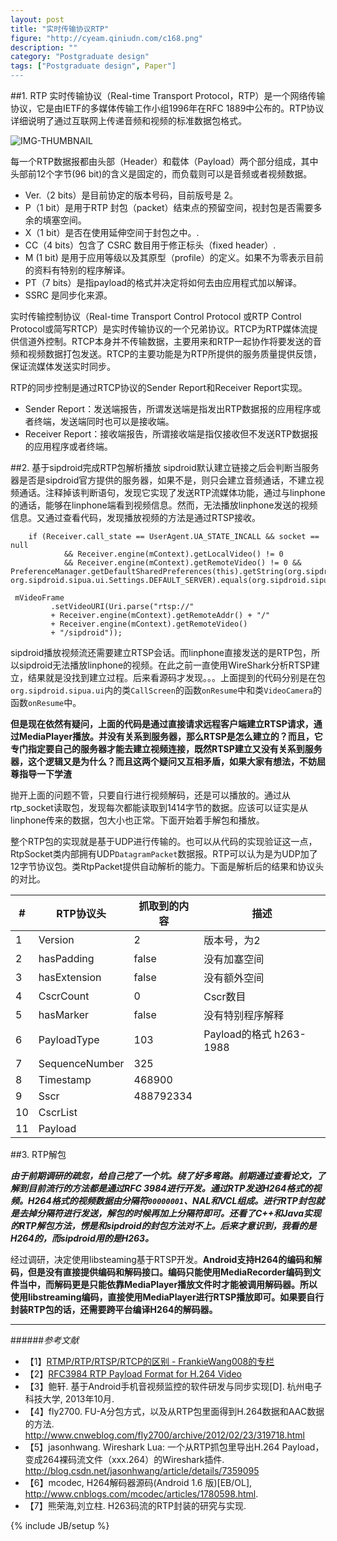 ```yaml
---
layout: post
title: "实时传输协议RTP"
figure: "http://cyeam.qiniudn.com/c168.png"
description: ""
category: "Postgraduate design"
tags: ["Postgraduate design", Paper"]
---
```


##1. RTP
实时传输协议（Real-time Transport Protocol，RTP）是一个网络传输协议，它是由IETF的多媒体传输工作小组1996年在RFC 1889中公布的。RTP协议详细说明了通过互联网上传递音频和视频的标准数据包格式。

![IMG-THUMBNAIL](http://cyeam.qiniudn.com/rtp_rfc1889.png)

每一个RTP数据报都由头部（Header）和载体（Payload）两个部分组成，其中头部前12个字节(96 bit)的含义是固定的，而负载则可以是音频或者视频数据。

+ Ver.（2 bits）是目前协定的版本号码，目前版号是 2。
+ P（1 bit）是用于RTP 封包（packet）结束点的预留空间，视封包是否需要多余的填塞空间。
+ X（1 bit）是否在使用延伸空间于封包之中。.
+ CC（4 bits）包含了 CSRC 数目用于修正标头（fixed header）.
+ M (1 bit) 是用于应用等级以及其原型（profile）的定义。如果不为零表示目前的资料有特别的程序解译。
+ PT（7 bits）是指payload的格式并决定将如何去由应用程式加以解译。
+ SSRC 是同步化来源。

实时传输控制协议（Real-time Transport Control Protocol 或RTP Control Protocol或简写RTCP）是实时传输协议的一个兄弟协议。RTCP为RTP媒体流提供信道外控制。RTCP本身并不传输数据，主要用来和RTP一起协作将要发送的音频和视频数据打包发送。RTCP的主要功能是为RTP所提供的服务质量提供反馈，保证流媒体发送实时同步。

RTP的同步控制是通过RTCP协议的Sender Report和Receiver Report实现。

+ Sender Report：发送端报告，所谓发送端是指发出RTP数据报的应用程序或者终端，发送端同时也可以是接收端。
+ Receiver Report：接收端报告，所谓接收端是指仅接收但不发送RTP数据报的应用程序或者终端。

##2. 基于sipdroid完成RTP包解析播放
sipdroid默认建立链接之后会判断当服务器是否是sipdroid官方提供的服务器，如果不是，则只会建立音频通话，不建立视频通话。注释掉该判断语句，发现它实现了发送RTP流媒体功能，通过与linphone的通话，能够在linphone端看到视频信息。然而，无法播放linphone发送的视频信息。又通过查看代码，发现播放视频的方法是通过RTSP接收。

        if (Receiver.call_state == UserAgent.UA_STATE_INCALL && socket == null
                && Receiver.engine(mContext).getLocalVideo() != 0
                && Receiver.engine(mContext).getRemoteVideo() != 0 && PreferenceManager.getDefaultSharedPreferences(this).getString(org.sipdroid.sipua.ui.Settings.PREF_SERVER, org.sipdroid.sipua.ui.Settings.DEFAULT_SERVER).equals(org.sipdroid.sipua.ui.Settings.DEFAULT_SERVER)))

     mVideoFrame
             .setVideoURI(Uri.parse("rtsp://"
             + Receiver.engine(mContext).getRemoteAddr() + "/"
             + Receiver.engine(mContext).getRemoteVideo()
             + "/sipdroid"));

sipdroid播放视频流还需要建立RTSP会话。而linphone直接发送的是RTP包，所以sipdroid无法播放linphone的视频。在此之前一直使用WireShark分析RTSP建立，结果就是没找到建立过程。后来看源码才发现。。。上面提到的代码分别是在包`org.sipdroid.sipua.ui`内的类`CallScreen`的函数`onResume`中和类`VideoCamera`的函数`onResume`中。

**但是现在依然有疑问，上面的代码是通过直接请求远程客户端建立RTSP请求，通过MediaPlayer播放。并没有关系到服务器，那么RTSP是怎么建立的？而且，它专门指定要自己的服务器才能去建立视频连接，既然RTSP建立又没有关系到服务器，这个逻辑又是为什么？而且这两个疑问又互相矛盾，如果大家有想法，不妨屈尊指导一下学渣**

抛开上面的问题不管，只要自行进行视频解码，还是可以播放的。通过从rtp_socket读取包，发现每次都能读取到1414字节的数据。应该可以证实是从linphone传来的数据，包大小也正常。下面开始着手解包和播放。

整个RTP包的实现就是基于UDP进行传输的。也可以从代码的实现验证这一点，RtpSocket类内部拥有UDP`DatagramPacket`数据报。RTP可以认为是为UDP加了12字节协议包。类RtpPacket提供自动解析的能力。下面是解析后的结果和协议头的对比。

<table class="table table-hover">
        <thead>
          <tr>
            <th>#</th>
            <th>RTP协议头</th>
            <th>抓取到的内容</th>
            <th>描述</th>
          </tr>
        </thead>
        <tbody>
          <tr>
            <td>1</td>
            <td>Version</td>
            <td>2</td>
            <td>版本号，为2</td>
          </tr>
          <tr>
            <td>2</td>
            <td>hasPadding</td>
            <td>false</td>
            <td>没有加塞空间</td>
          </tr>
          <tr>
            <td>3</td>
            <td>hasExtension</td>
            <td>false</td>
            <td>没有额外空间</td>
          </tr>
          <tr>
            <td>4</td>
            <td>CscrCount</td>
            <td>0</td>
            <td>Cscr数目</td>
          </tr>
          <tr>
            <td>5</td>
            <td>hasMarker</td>
            <td>false</td>
            <td>没有特别程序解释</td>
          </tr>
          <tr>
            <td>6</td>
            <td>PayloadType</td>
            <td>103</td>
            <td>Payload的格式 h263-1988</td>
          </tr>
          <tr>
            <td>7</td>
            <td>SequenceNumber</td>
            <td>325</td>
            <td></td>
          </tr>
          <tr>
            <td>8</td>
            <td>Timestamp</td>
            <td>468900</td>
            <td></td>
          </tr>
          <tr>
            <td>9</td>
            <td>Sscr</td>
            <td>488792334</td>
            <td></td>
          </tr>
          <tr>
            <td>10</td>
            <td>CscrList</td>
            <td></td>
            <td></td>
          </tr>
          <tr>
            <td>11</td>
            <td>Payload</td>
            <td></td>
            <td></td>
          </tr>
        </tbody>
      </table>

##3. RTP解包

***由于前期调研的疏忽，给自己挖了一个坑。绕了好多弯路。前期通过查看论文，了解到目前流行的方法都是通过RFC 3984进行开发。通过RTP发送H264格式的视频。H264格式的视频数据由分隔符`00000001`、NAL和VCL组成。进行RTP封包就是去掉分隔符进行发送，解包的时候再加上分隔符即可。还看了C++和Java实现的RTP解包方法，愣是和sipdroid的封包方法对不上。后来才意识到，我看的是H264的，而sipdroid用的是H263。***

经过调研，决定使用libsteaming基于RTSP开发。**Android支持H264的编码和解码，但是没有直接提供编码和解码接口。编码只能使用MediaRecorder编码到文件当中，而解码更是只能依靠MediaPlayer播放文件时才能被调用解码器。所以使用libstreaming编码，直接使用MediaPlayer进行RTSP播放即可。如果要自行封装RTP包的话，还需要跨平台编译H264的解码器。**


---

######*参考文献*
+ 【1】[RTMP/RTP/RTSP/RTCP的区别 - FrankieWang008的专栏](http://blog.csdn.net/frankiewang008/article/details/7665547)
+ 【2】[RFC3984  RTP Payload Format for H.264 Video](http://tools.ietf.org/html/rfc3984)
+ 【3】鲍轩. 基于Android手机音视频监控的软件研发与同步实现[D]. 杭州电子科技大学, 2013年10月.
+ 【4】fly2700. FU-A分包方式，以及从RTP包里面得到H.264数据和AAC数据的方法. http://www.cnweblog.com/fly2700/archive/2012/02/23/319718.html
+ 【5】jasonhwang. Wireshark Lua: 一个从RTP抓包里导出H.264 Payload，变成264裸码流文件（xxx.264）的Wireshark插件. http://blog.csdn.net/jasonhwang/article/details/7359095
+ 【6】mcodec, H264解码器源码(Android 1.6 版)[EB/OL], http://www.cnblogs.com/mcodec/articles/1780598.html.
+ 【7】熊荣海,刘立柱. H263码流的RTP封装的研究与实现. 


{% include JB/setup %}